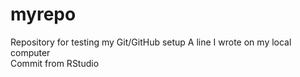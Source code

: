 # myrepo
Repository for testing my Git/GitHub setup
A line I wrote on my local computer  
Commit from RStudio

